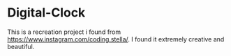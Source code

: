 # Digital-Clock

This is a recreation project i found from https://www.instagram.com/coding.stella/.  I found it extremely creative and beautiful.
